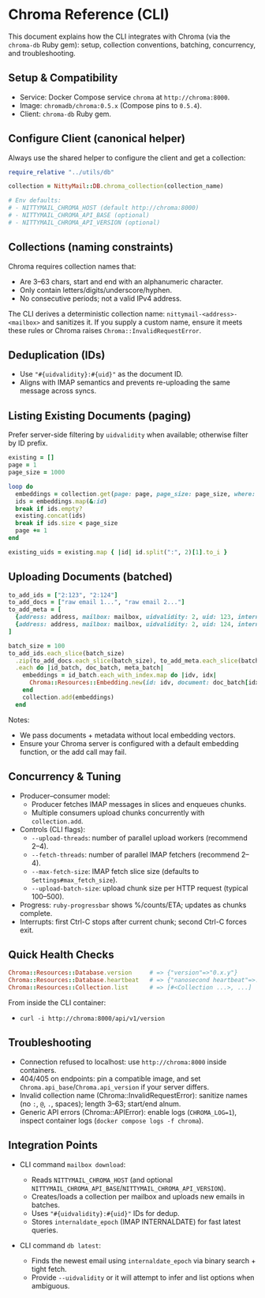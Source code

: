 # Chroma Reference (CLI)

This document explains how the CLI integrates with Chroma (via the `chroma-db` Ruby gem): setup, collection conventions, batching, concurrency, and troubleshooting.

## Setup & Compatibility

- Service: Docker Compose service `chroma` at `http://chroma:8000`.
- Image: `chromadb/chroma:0.5.x` (Compose pins to `0.5.4`).
- Client: `chroma-db` Ruby gem.

## Configure Client (canonical helper)

Always use the shared helper to configure the client and get a collection:

```ruby
require_relative "../utils/db"

collection = NittyMail::DB.chroma_collection(collection_name)

# Env defaults:
# - NITTYMAIL_CHROMA_HOST (default http://chroma:8000)
# - NITTYMAIL_CHROMA_API_BASE (optional)
# - NITTYMAIL_CHROMA_API_VERSION (optional)
```

## Collections (naming constraints)

Chroma requires collection names that:
- Are 3–63 chars, start and end with an alphanumeric character.
- Only contain letters/digits/underscore/hyphen.
- No consecutive periods; not a valid IPv4 address.

The CLI derives a deterministic collection name: `nittymail-<address>-<mailbox>` and sanitizes it. If you supply a custom name, ensure it meets these rules or Chroma raises `Chroma::InvalidRequestError`.

## Deduplication (IDs)

- Use `"#{uidvalidity}:#{uid}"` as the document ID.
- Aligns with IMAP semantics and prevents re-uploading the same message across syncs.

## Listing Existing Documents (paging)

Prefer server-side filtering by `uidvalidity` when available; otherwise filter by ID prefix.

```ruby
existing = []
page = 1
page_size = 1000

loop do
  embeddings = collection.get(page: page, page_size: page_size, where: { uidvalidity: uidvalidity })
  ids = embeddings.map(&:id)
  break if ids.empty?
  existing.concat(ids)
  break if ids.size < page_size
  page += 1
end

existing_uids = existing.map { |id| id.split(":", 2)[1].to_i }
```

## Uploading Documents (batched)

```ruby
to_add_ids = ["2:123", "2:124"]
to_add_docs = ["raw email 1...", "raw email 2..."]
to_add_meta = [
  {address: address, mailbox: mailbox, uidvalidity: 2, uid: 123, internaldate_epoch: 1_724_000_000},
  {address: address, mailbox: mailbox, uidvalidity: 2, uid: 124, internaldate_epoch: 1_724_000_123}
]

batch_size = 100
to_add_ids.each_slice(batch_size)
  .zip(to_add_docs.each_slice(batch_size), to_add_meta.each_slice(batch_size))
  .each do |id_batch, doc_batch, meta_batch|
    embeddings = id_batch.each_with_index.map do |idv, idx|
      Chroma::Resources::Embedding.new(id: idv, document: doc_batch[idx], metadata: meta_batch[idx])
    end
    collection.add(embeddings)
  end
```

Notes:
- We pass documents + metadata without local embedding vectors.
- Ensure your Chroma server is configured with a default embedding function, or the add call may fail.

## Concurrency & Tuning

- Producer–consumer model:
  - Producer fetches IMAP messages in slices and enqueues chunks.
  - Multiple consumers upload chunks concurrently with `collection.add`.
- Controls (CLI flags):
  - `--upload-threads`: number of parallel upload workers (recommend 2–4).
  - `--fetch-threads`: number of parallel IMAP fetchers (recommend 2–4).
  - `--max-fetch-size`: IMAP fetch slice size (defaults to `Settings#max_fetch_size`).
  - `--upload-batch-size`: upload chunk size per HTTP request (typical 100–500).
- Progress: `ruby-progressbar` shows %/counts/ETA; updates as chunks complete.
- Interrupts: first Ctrl-C stops after current chunk; second Ctrl-C forces exit.

## Quick Health Checks

```ruby
Chroma::Resources::Database.version     # => {"version"=>"0.x.y"}
Chroma::Resources::Database.heartbeat   # => {"nanosecond heartbeat"=>...}
Chroma::Resources::Collection.list      # => [#<Collection ...>, ...]
```

From inside the CLI container:
- `curl -i http://chroma:8000/api/v1/version`

## Troubleshooting

- Connection refused to localhost: use `http://chroma:8000` inside containers.
- 404/405 on endpoints: pin a compatible image, and set `Chroma.api_base`/`Chroma.api_version` if your server differs.
- Invalid collection name (Chroma::InvalidRequestError): sanitize names (no `:`, `@`, `.`, spaces); length 3–63; start/end alnum.
- Generic API errors (Chroma::APIError): enable logs (`CHROMA_LOG=1`), inspect container logs (`docker compose logs -f chroma`).

## Integration Points

- CLI command `mailbox download`:
  - Reads `NITTYMAIL_CHROMA_HOST` (and optional `NITTYMAIL_CHROMA_API_BASE`/`NITTYMAIL_CHROMA_API_VERSION`).
  - Creates/loads a collection per mailbox and uploads new emails in batches.
  - Uses `"#{uidvalidity}:#{uid}"` IDs for dedup.
  - Stores `internaldate_epoch` (IMAP INTERNALDATE) for fast latest queries.

- CLI command `db latest`:
  - Finds the newest email using `internaldate_epoch` via binary search + tight fetch.
  - Provide `--uidvalidity` or it will attempt to infer and list options when ambiguous.

